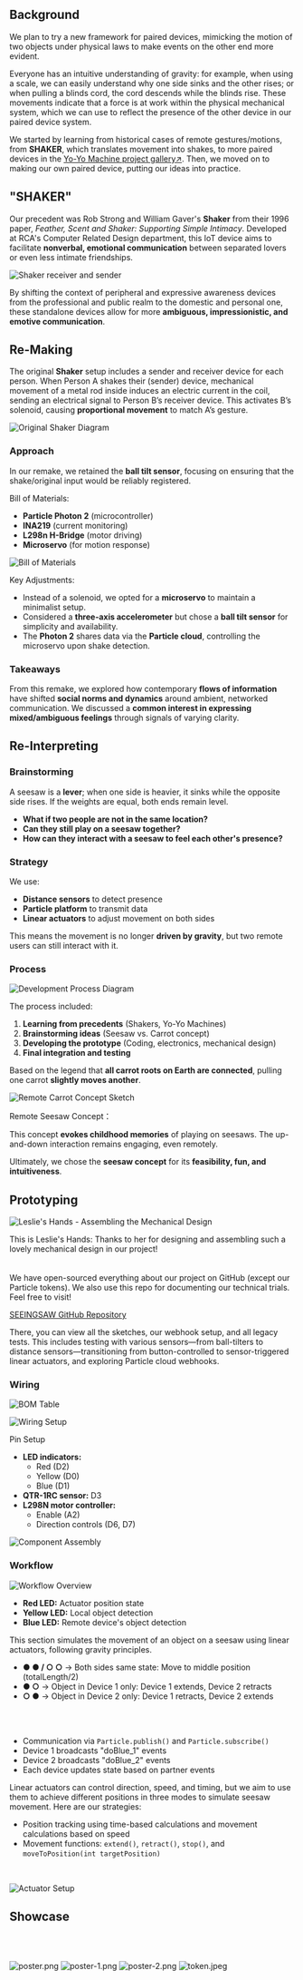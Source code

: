 ## Background
We plan to try a new framework for paired devices, mimicking the motion of two objects under physical laws to make events on the other end more evident. 


Everyone has an intuitive understanding of gravity: for example, when using a scale, we can easily understand why one side sinks and the other rises; or when pulling a blinds cord, the cord descends while the blinds rise. These movements indicate that a force is at work within the physical mechanical system, which we can use to reflect the presence of the other device in our paired device system.

We started by learning from historical cases of remote gestures/motions, from **SHAKER**, which translates movement into shakes, to more paired devices in the [Yo-Yo Machine project gallery↗](https://www.yoyomachines.io/). Then, we moved on to making our own paired device, putting our ideas into practice.

## "SHAKER"

Our precedent was Rob Strong and William Gaver's **Shaker** from their 1996 paper, *Feather, Scent and Shaker: Supporting Simple Intimacy*. Developed at RCA's Computer Related Design department, this IoT device aims to facilitate **nonverbal, emotional communication** between separated lovers or even less intimate friendships.

![Shaker receiver and sender](https://static.wixstatic.com/media/6a062f_ebcfc330dec74ce8a7a303a09c6ca203~mv2.png/v1/fill/w_1003,h_431,al_c,lg_1,q_90,enc_avif,quality_auto/Snipaste_2025-01-20_14-00-00.png)

By shifting the context of peripheral and expressive awareness devices from the professional and public realm to the domestic and personal one, these standalone devices allow for more **ambiguous, impressionistic, and emotive communication**.

## Re-Making

The original **Shaker** setup includes a sender and receiver device for each person. When Person A shakes their (sender) device, mechanical movement of a metal rod inside induces an electric current in the coil, sending an electrical signal to Person B’s receiver device. This activates B’s solenoid, causing **proportional movement** to match A’s gesture.

![Original Shaker Diagram](https://static.wixstatic.com/media/6a062f_e6475e1748f949a38e572d4076752ee5~mv2.png/v1/fill/w_1760,h_998,al_c,q_90,usm_0.66_1.00_0.01,enc_avif,quality_auto/Snipaste_2025-01-20_14-14-09.png)

### Approach
In our remake, we retained the **ball tilt sensor**, focusing on ensuring that the shake/original input would be reliably registered.

Bill of Materials:
- **Particle Photon 2** (microcontroller)
- **INA219** (current monitoring)
- **L298n H-Bridge** (motor driving)
- **Microservo** (for motion response)

![Bill of Materials](https://static.wixstatic.com/media/6a062f_f56effa23c9f4e9d91483c4a55e5bc24~mv2.png/v1/fill/w_1338,h_638,al_c,q_90,usm_0.66_1.00_0.01,enc_avif,quality_auto/1.png)

Key Adjustments:
- Instead of a solenoid, we opted for a **microservo** to maintain a minimalist setup.
- Considered a **three-axis accelerometer** but chose a **ball tilt sensor** for simplicity and availability.
- The **Photon 2** shares data via the **Particle cloud**, controlling the microservo upon shake detection.

### Takeaways
From this remake, we explored how contemporary **flows of information** have shifted **social norms and dynamics** around ambient, networked communication. We discussed a **common interest in expressing mixed/ambiguous feelings** through signals of varying clarity.

## Re-Interpreting

### Brainstorming
A seesaw is a **lever**; when one side is heavier, it sinks while the opposite side rises. If the weights are equal, both ends remain level.

- **What if two people are not in the same location?**
- **Can they still play on a seesaw together?**
- **How can they interact with a seesaw to feel each other's presence?**

### Strategy
We use:
- **Distance sensors** to detect presence
- **Particle platform** to transmit data
- **Linear actuators** to adjust movement on both sides

This means the movement is no longer **driven by gravity**, but two remote users can still interact with it.

### Process
![Development Process Diagram](https://static.wixstatic.com/media/6a062f_9d9b124b313f4498ab26a2d85883929f~mv2.png/v1/fill/w_1200,h_574,al_c,q_90,usm_0.66_1.00_0.01,enc_avif,quality_auto/Frame%207.png)

The process included:
1. **Learning from precedents** (Shakers, Yo-Yo Machines)
2. **Brainstorming ideas** (Seesaw vs. Carrot concept)
3. **Developing the prototype** (Coding, electronics, mechanical design)
4. **Final integration and testing**


Based on the legend that **all carrot roots on Earth are connected**, pulling one carrot **slightly moves another**.

![Remote Carrot Concept Sketch](https://static.wixstatic.com/media/6a062f_b87d386b97944e50875a7943fadfd6f0~mv2.png/v1/fill/w_1200,h_968,al_c,q_90,usm_0.66_1.00_0.01,enc_avif,quality_auto/6a062f_b87d386b97944e50875a7943fadfd6f0~mv2.png)

Remote Seesaw Concept：


This concept **evokes childhood memories** of playing on seesaws. The up-and-down interaction remains engaging, even remotely.

Ultimately, we chose the **seesaw concept** for its **feasibility, fun, and intuitiveness**.

## Prototyping

![Leslie's Hands - Assembling the Mechanical Design](https://static.wixstatic.com/media/6a062f_b9694c0e0387497499cb09a80322dc46~mv2.jpeg/v1/fill/w_1200,h_908,al_c,q_85,usm_0.66_1.00_0.01,enc_avif,quality_auto/image_(15)_thumb.jpeg)

This is Leslie's Hands: Thanks to her for designing and assembling such a lovely mechanical design in our project!
<br>
<br>
<br>
We have open-sourced everything about our project on GitHub (except our Particle tokens). We also use this repo for documenting our technical trials. Feel free to visit!

[SEEINGSAW GitHub Repository](https://github.com/zuriniw/SEEINGSAW/tree/main)

There, you can view all the sketches, our webhook setup, and all legacy tests. This includes testing with various sensors—from ball-tilters to distance sensors—transitioning from button-controlled to sensor-triggered linear actuators, and exploring Particle cloud webhooks.

### Wiring

![BOM Table](https://static.wixstatic.com/media/6a062f_e1378608add244da8b61cccde9019988~mv2.png/v1/fill/w_1856,h_574,al_c,q_90,usm_0.66_1.00_0.01,enc_avif,quality_auto/6a062f_e1378608add244da8b61cccde9019988~mv2.png)

![Wiring Setup](https://static.wixstatic.com/media/6a062f_1c709cf111b14140b1eb0864268f2f5b~mv2.png/v1/fill/w_1132,h_646,al_c,q_90,usm_0.66_1.00_0.01,enc_avif,quality_auto/6a062f_1c709cf111b14140b1eb0864268f2f5b~mv2.png)

Pin Setup

- **LED indicators:**
  - Red (D2)
  - Yellow (D0)
  - Blue (D1)
- **QTR-1RC sensor:** D3
- **L298N motor controller:**
  - Enable (A2)
  - Direction controls (D6, D7)

![Component Assembly](https://static.wixstatic.com/media/6a062f_9b8702345ea942d49dff754cc687ee4e~mv2.jpeg/v1/fill/w_1200,h_984,al_c,q_85,usm_0.66_1.00_0.01,enc_avif,quality_auto/image_24_thumb.jpeg)

### Workflow

![Workflow Overview](https://static.wixstatic.com/media/6a062f_3cb957f1dc864ac99bc09080be818cee~mv2.png/v1/fill/w_2006,h_806,al_c,q_90,usm_0.66_1.00_0.01,enc_avif,quality_auto/6a062f_3cb957f1dc864ac99bc09080be818cee~mv2.png)

- **Red LED:** Actuator position state
- **Yellow LED:** Local object detection
- **Blue LED:** Remote device's object detection

This section simulates the movement of an object on a seesaw using linear actuators, following gravity principles.

- **● ● / ○ ○** → Both sides same state: Move to middle position (totalLength/2)
- **● ○** → Object in Device 1 only: Device 1 extends, Device 2 retracts
- **○ ●** → Object in Device 2 only: Device 1 retracts, Device 2 extends

<br>
<br>


- Communication via `Particle.publish()` and `Particle.subscribe()`
- Device 1 broadcasts "doBlue_1" events
- Device 2 broadcasts "doBlue_2" events
- Each device updates state based on partner events


Linear actuators can control direction, speed, and timing, but we aim to use them to achieve different positions in three modes to simulate seesaw movement. Here are our strategies:

- Position tracking using time-based calculations and movement calculations based on speed
- Movement functions: `extend()`, `retract()`, `stop()`, and `moveToPosition(int targetPosition)`
<br>


![Actuator Setup](https://static.wixstatic.com/media/6a062f_43eda977ec5b40d8aaf3ff6b5a09f892~mv2.jpeg/v1/fill/w_750,h_1000,al_c,q_85,enc_avif,quality_auto/image_(17)_thumb.jpeg)


## Showcase
<br>
<br>

![poster.png](poster.png)
![poster-1.png](poster-1.png)
![poster-2.png](poster-2.png)
![token.jpeg](token.jpeg)
